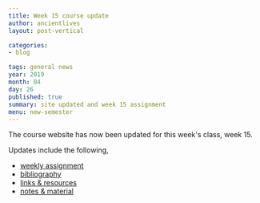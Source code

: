 ```yaml
---
title: Week 15 course update
author: ancientlives
layout: post-vertical

categories:
- blog

tags: general news
year: 2019
month: 04
day: 26
published: true
summary: site updated and week 15 assignment
menu: new-semester
---
```


The course website has now been updated for this week's class, week 15.

Updates include the following,

* [weekly assignment](/weekly_assignment)
* [bibliography](/bibliography)
* [links & resources](/links)
* [notes & material](/notes)
